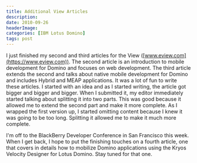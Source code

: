 ```yaml
---
title: Additional View Articles
description: 
date: 2010-09-26
headerImage: 
categories: [IBM Lotus Domino]
tags: post
---
```


I just finished my second and third articles for the View ([www.eview.com](https://www.eview.com)). The second article is an introduction to mobile development for Domino and focuses on web development. The third article extends the second and talks about native mobile development for Domino and includes Hybrid and MEAP applications. It was a lot of fun to write these articles. I started with an idea and as I started writing, the article got bigger and bigger and bigger. When I submitted it, my editor immediately started talking about splitting it into two parts. This was good because it allowed me to extend the second part and make it more complete. As I wrapped the first version up, I started omitting content because I knew it was going to be too long. Splitting it allowed me to make it much more complete.  
  
I'm off to the BlackBerry Developer Conference in San Francisco this week. When I get back, I hope to put the finishing touches on a fourth article, one that covers in details how to mobilize Domino applications using the Kryos Velocity Designer for Lotus Domino. Stay tuned for that one.